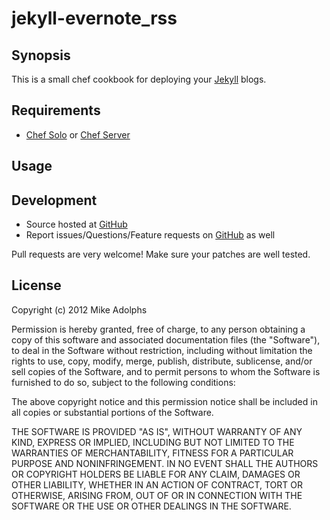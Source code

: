 # jekyll-evernote_rss

## Synopsis

This is a small chef cookbook for deploying your [Jekyll](https://github.com/mojombo/jekyll) blogs.

## Requirements

* [Chef Solo](http://wiki.opscode.com/display/chef/Chef+Solo) or [Chef Server](http://wiki.opscode.com/display/chef/Chef+Server)

## Usage


## Development

* Source hosted at [GitHub](https://github.com/fooforge/chef-cookbook_jekyll)
* Report issues/Questions/Feature requests on [GitHub](https://github.com/fooforge/chef-cookbook_jekyll/issues) as well

Pull requests are very welcome! Make sure your patches are well tested.

## License

Copyright (c) 2012 Mike Adolphs

Permission is hereby granted, free of charge, to any person obtaining
a copy of this software and associated documentation files (the
"Software"), to deal in the Software without restriction, including
without limitation the rights to use, copy, modify, merge, publish,
distribute, sublicense, and/or sell copies of the Software, and to
permit persons to whom the Software is furnished to do so, subject to
the following conditions:

The above copyright notice and this permission notice shall be
included in all copies or substantial portions of the Software.

THE SOFTWARE IS PROVIDED "AS IS", WITHOUT WARRANTY OF ANY KIND,
EXPRESS OR IMPLIED, INCLUDING BUT NOT LIMITED TO THE WARRANTIES OF
MERCHANTABILITY, FITNESS FOR A PARTICULAR PURPOSE AND
NONINFRINGEMENT. IN NO EVENT SHALL THE AUTHORS OR COPYRIGHT HOLDERS BE
LIABLE FOR ANY CLAIM, DAMAGES OR OTHER LIABILITY, WHETHER IN AN ACTION
OF CONTRACT, TORT OR OTHERWISE, ARISING FROM, OUT OF OR IN CONNECTION
WITH THE SOFTWARE OR THE USE OR OTHER DEALINGS IN THE SOFTWARE.